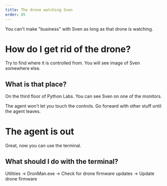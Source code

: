 ```yaml
---
title: The drone watching Sven
order: 85
---
```


You can't make "business" with Sven as long as that drone is watching.

# How do I get rid of the drone?
Try to find where it is controlled from. You will see image of Sven somewhere else.

## What is that place?
On the third floor of Python Labs. You can see Sven on one of the monitors.

The agent won't let you touch the controls. Go forward with other stuff until the agent leaves.

# The agent is out
Great, now you can use the terminal.

## What should I do with the terminal?
Utilities -> DronMan.exe -> Check for drone firmware updates -> Update drone firmware
